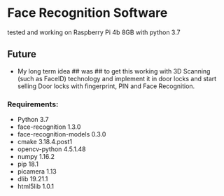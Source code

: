 # Face Recognition Software
tested and working on Raspberry Pi 4b 8GB with python 3.7

## Future

- My long term idea ## was ## to get this working with 3D Scanning (such as FaceID) technology and implement it in door locks and start selling Door locks with fingerprint, PIN and Face Recognition. 


### Requirements:

- Python 3.7
- face-recognition 1.3.0
- face-recognition-models 0.3.0
- cmake 3.18.4.post1
- opencv-python 4.5.1.48
- numpy 1.16.2
- pip 18.1
- picamera 1.13
- dlib 19.21.1
- html5lib 1.0.1

